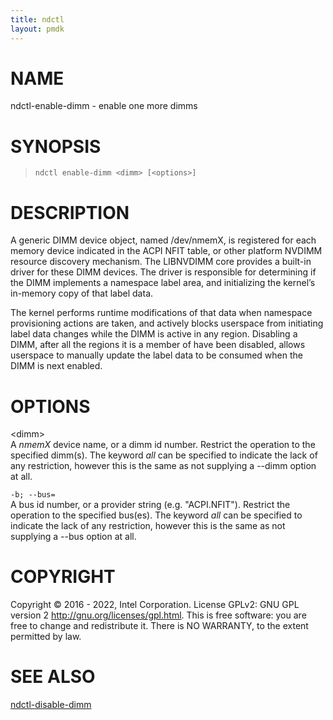 ```yaml
---
title: ndctl
layout: pmdk
---
```


# NAME

ndctl-enable-dimm - enable one more dimms

# SYNOPSIS

>     ndctl enable-dimm <dimm> [<options>]

# DESCRIPTION

A generic DIMM device object, named /dev/nmemX, is registered for each
memory device indicated in the ACPI NFIT table, or other platform NVDIMM
resource discovery mechanism. The LIBNVDIMM core provides a built-in
driver for these DIMM devices. The driver is responsible for determining
if the DIMM implements a namespace label area, and initializing the
kernel’s in-memory copy of that label data.

The kernel performs runtime modifications of that data when namespace
provisioning actions are taken, and actively blocks userspace from
initiating label data changes while the DIMM is active in any region.
Disabling a DIMM, after all the regions it is a member of have been
disabled, allows userspace to manually update the label data to be
consumed when the DIMM is next enabled.

# OPTIONS

\<dimm>  
A *nmemX* device name, or a dimm id number. Restrict the operation to
the specified dimm(s). The keyword *all* can be specified to indicate
the lack of any restriction, however this is the same as not supplying a
--dimm option at all.

`-b; --bus=`  
A bus id number, or a provider string (e.g. "ACPI.NFIT"). Restrict the
operation to the specified bus(es). The keyword *all* can be specified
to indicate the lack of any restriction, however this is the same as not
supplying a --bus option at all.

# COPYRIGHT

Copyright © 2016 - 2022, Intel Corporation. License GPLv2: GNU GPL
version 2 <http://gnu.org/licenses/gpl.html>. This is free software: you
are free to change and redistribute it. There is NO WARRANTY, to the
extent permitted by law.

# SEE ALSO

[ndctl-disable-dimm](ndctl-disable-dimm.md)
